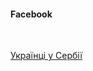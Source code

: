 #### Facebook

</br>

[Українці у Сербії](https://www.facebook.com/groups/669096377680654/?ref=share)